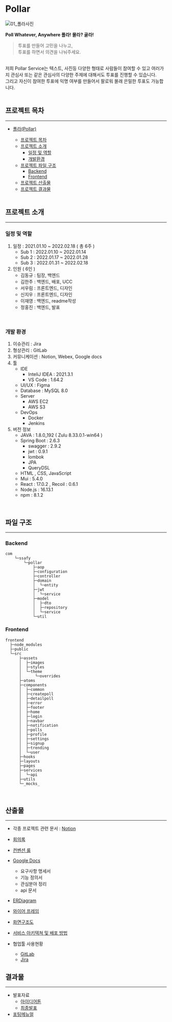 # Pollar

![01_폴라사진](/uploads/daa9214f87584b05a6cf92f904ce21b7/01_폴라사진.png)

**Poll Whatever, Anywhere 폴라! 몰라? 골라!**

> 투표를 만들어 고민을 나누고,<br>
> 투표를 하면서 의견을 나눠주세요.

<br>
저희 Pollar Service는
텍스트, 사진등 다양한 형태로 사람들이 참여할 수 있고 
여러가지 관심사 또는 같은 관심사의 다양한 주제에 대해서도 투표를 진행할 수 있습니다.<br>
그리고 자신이 참여한 투표에 익명 여부를 만들어서 팔로워 몰래 은밀한 투표도 가능합니다.

<br>
<br>

## 프로젝트 목차

---

- [폴라(Pollar)](#pollar)

  - [프로젝트 목차](#프로젝트-목차)
  - [프로젝트 소개](#프로젝트-소개)
    - [일정 및 역할](#일정-및-역할)
    - [개발환경](#개발-환경)
  - [프로젝트 파일 구조](#파일-구조)
    - [Backend](#backend)
    - [Frontend](#frontend)
  - [프로젝트 산출물](#산출물)
  - [프로젝트 결과물](#결과물)

  <br>

## 프로젝트 소개

---

### 일정 및 역할

1. 일정 : 2021.01.10 ~ 2022.02.18 ( 총 6주 )
   - Sub 1 : 2022.01.10 ~ 2022.01.14
   - Sub 2 : 2022.01.17 ~ 2022.01.28
   - Sub 3 : 2022.01.31 ~ 2022.02.18
2. 인원 ( 6인 )
   - 김동규 : 팀장, 백엔드
   - 김한주 : 백엔드, 배포, UCC
   - 서우림 : 프론트엔드, 디자인
   - 신지우 : 프론트엔드, 디자인
   - 이재영 : 백엔드, readme작성
   - 정홍진 : 백엔드, 발표

<br>

### 개발 환경

1. 이슈관리 : Jira
2. 형상관리 : GitLab
3. 커뮤니케이션 : Notion, Webex, Google docs
4. 툴
   - IDE
     - InteliJ IDEA : 2021.3.1
     - VS Code : 1.64.2
   - UI/UX : Figma
   - Database : MySQL 8.0
   - Server
     - AWS EC2
     - AWS S3
   - DevOps
     - Docker
     - Jenkins
5. 버전 정보
   - JAVA : 1.8.0_192 ( Zulu 8.33.0.1-win64 )
   - Spring Boot : 2.6.3
     - swagger : 2.9.2
     - jwt : 0.9.1
     - lombok
     - JPA
     - QueryDSL
   - HTML , CSS, JavaScript
   - Mui : 5.4.0
   - React : 17.0.2 , Recoil : 0.6.1
   - Node.js : 16.13.1
   - npm : 8.1.2

<br>

## 파일 구조

---

### Backend

```
com
    └─ssafy
        └─pollar
            ├─aop
            ├─configuration
            ├─controller
            ├─domain
            │  └─entity
            ├─jwt
            │  └─service
            ├─model
            │  ├─dto
            │  ├─repository
            │  └─service
            └─util

```

### Frontend

```
frontend
  ├─node_modules
  ├─public
  └─src
      ├─assets
      │  ├─images
      │  ├─styles
      │  └─theme
      │      └─overrides
      ├─atoms
      ├─components
      │  ├─common
      │  ├─createpoll
      │  ├─detailpoll
      │  ├─error
      │  ├─footer
      │  ├─home
      │  ├─login
      │  ├─navbar
      │  ├─notification
      │  ├─polls
      │  ├─profile
      │  ├─settings
      │  ├─signup
      │  ├─trending
      │  └─user
      ├─hooks
      ├─layouts
      ├─pages
      ├─services
      │  └─api
      ├─utils
      └─_mocks_
```

<br>

## 산출물

---

- 각종 프로젝트 관련 문서 : [Notion](https://pollarweb.notion.site/POLLAR-Project-home-8138db0ecc934463adf7c34da139424b)
- [회의록](https://pollarweb.notion.site/5d9df08ca20f4bd89f6b378de5a79751?v=c747f7e4186b4b4994573244be467a91)
- [컨벤션 룰](https://pollarweb.notion.site/Conventions-5013f221db7e4bddb7bf7107ab5d9e90)
- [Google Docs](https://docs.google.com/spreadsheets/d/1Mw2ir8Xy3iZZOpWtMYe0M0fPFZBMTfMXU5ZG9BhdeBY/edit?usp=sharing)
  - 요구사항 명세서
  - 기능 정의서
  - 관심분야 정리
  - api 문서
- [ERDiagram](./docs/erd.md)
- [와이어 프레임](./docs/와이어프레임.md)
- [화면구조도](./docs/화면구조도.md)
- [서비스 아키텍쳐 및 배포 방법](./docs/배포.md)

- 협업툴 사용현황
  - [GitLab](./docs/git사용.md)
  - [Jira](./docs/jira사용.md)

## 결과물

---

- 발표자료
  - [아이디어톤](./ppt/공통PJT_서울4반_A407_아이디어톤.pdf)
  - [최종발표](./ppt/공통PJT_서울4반_A407_최종발표.pdf)
- [포팅메뉴얼](./exec/공통PJT_서울4반_A407_포팅메뉴얼.pdf)
